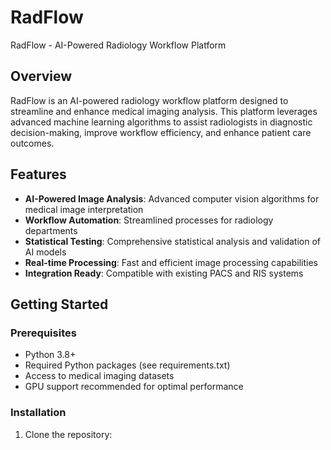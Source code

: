 # RadFlow
RadFlow - AI-Powered Radiology Workflow Platform
## Overview

RadFlow is an AI-powered radiology workflow platform designed to streamline and enhance medical imaging analysis. This platform leverages advanced machine learning algorithms to assist radiologists in diagnostic decision-making, improve workflow efficiency, and enhance patient care outcomes.

## Features

- **AI-Powered Image Analysis**: Advanced computer vision algorithms for medical image interpretation
- **Workflow Automation**: Streamlined processes for radiology departments
- **Statistical Testing**: Comprehensive statistical analysis and validation of AI models
- **Real-time Processing**: Fast and efficient image processing capabilities
- **Integration Ready**: Compatible with existing PACS and RIS systems

## Getting Started

### Prerequisites

- Python 3.8+
- Required Python packages (see requirements.txt)
- Access to medical imaging datasets
- GPU support recommended for optimal performance

### Installation

1. Clone the repository:
